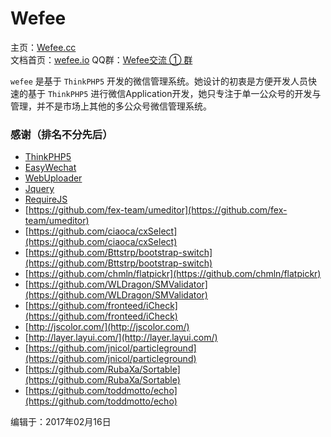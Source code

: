 # Wefee

主页：[Wefee.cc](http://wefee.cc)  
文档首页：[wefee.io](http://wefee.io)
QQ群：[Wefee交流 ① 群](https://jq.qq.com/?_wv=1027&k=47TVaa9)

`wefee` 是基于 `ThinkPHP5` 开发的微信管理系统。她设计的初衷是方便开发人员快速的基于 `ThinkPHP5` 进行微信Application开发，她只专注于单一公众号的开发与管理，并不是市场上其他的多公众号微信管理系统。

### 感谢（排名不分先后）

* [ThinkPHP5](http://www.thinkphp.cn/)
* [EasyWechat](https://easywechat.org/)
* [WebUploader](http://fex.baidu.com/webuploader/)
* [Jquery](http://jquery.com/)
* [RequireJS](http://www.requirejs.org/)
* [https://github.com/fex-team/umeditor](https://github.com/fex-team/umeditor)
* [https://github.com/ciaoca/cxSelect](https://github.com/ciaoca/cxSelect)
* [https://github.com/Bttstrp/bootstrap-switch](https://github.com/Bttstrp/bootstrap-switch)
* [https://github.com/chmln/flatpickr](https://github.com/chmln/flatpickr)
* [https://github.com/WLDragon/SMValidator](https://github.com/WLDragon/SMValidator)
* [https://github.com/fronteed/iCheck](https://github.com/fronteed/iCheck)
* [http://jscolor.com/](http://jscolor.com/)
* [http://layer.layui.com/](http://layer.layui.com/)
* [https://github.com/jnicol/particleground](https://github.com/jnicol/particleground)
* [https://github.com/RubaXa/Sortable](https://github.com/RubaXa/Sortable)
* [https://github.com/toddmotto/echo](https://github.com/toddmotto/echo)
 

编辑于：2017年02月16日

